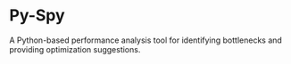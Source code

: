 # Py-Spy
A Python-based performance analysis tool for identifying bottlenecks and providing optimization suggestions.
